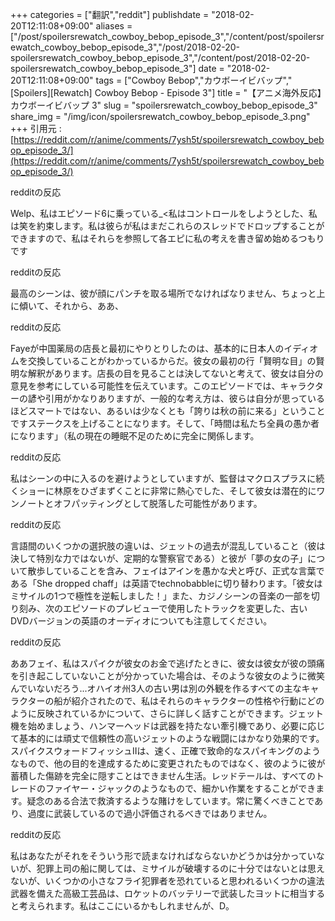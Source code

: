 +++
categories = ["翻訳","reddit"]
publishdate = "2018-02-20T12:11:08+09:00"
aliases = ["/post/spoilersrewatch_cowboy_bebop_episode_3","/content/post/spoilersrewatch_cowboy_bebop_episode_3","/post/2018-02-20-spoilersrewatch_cowboy_bebop_episode_3","/content/post/2018-02-20-spoilersrewatch_cowboy_bebop_episode_3"]
date = "2018-02-20T12:11:08+09:00"
tags = ["Cowboy Bebop","カウボーイビバップ","[Spoilers][Rewatch] Cowboy Bebop - Episode 3"]
title = "【アニメ海外反応】カウボーイビバップ 3"
slug = "spoilersrewatch_cowboy_bebop_episode_3"
share_img = "/img/icon/spoilersrewatch_cowboy_bebop_episode_3.png"
+++
引用元 : [https://reddit.com/r/anime/comments/7ysh5t/spoilersrewatch_cowboy_bebop_episode_3/](https://reddit.com/r/anime/comments/7ysh5t/spoilersrewatch_cowboy_bebop_episode_3/)

<p><span class="reddit-comment">redditの反応</span></p>Welp、私はエピソード6に乗っている_&lt;私はコントロールをしようとした、私は笑を約束します。私は彼らが私はまだこれらのスレッドでドロップすることができますので、私はそれらを参照して各エピに私の考えを書き留め始めるつもりです

<p><span class="reddit-comment">redditの反応</span></p>最高のシーンは、彼が顔にパンチを取る場所でなければなりません、ちょっと上に傾いて、それから、ああ、

<p><span class="reddit-comment">redditの反応</span></p>Fayeが中国薬局の店長と最初にやりとりしたのは、基本的に日本人のイディオムを交換していることがわかっているからだ。彼女の最初の行「賢明な目」の賢明な解釈があります。店長の目を見ることは決してないと考えて、彼女は自分の意見を参考にしている可能性を伝えています。このエピソードでは、キャラクターの諺や引用がかなりありますが、一般的な考え方は、彼らは自分が思っているほどスマートではない、あるいは少なくとも「誇りは秋の前に来る」ということですステークスを上げることになります。そして、「時間は私たち全員の愚か者になります」（私の現在の睡眠不足のために完全に関係します。

<p><span class="reddit-comment">redditの反応</span></p>私はシーンの中に入るのを避けようとしていますが、監督はマクロスプラスに続くショーに林原をひざまずくことに非常に熱心でした、そして彼女は潜在的にワンノートとオフパッティングとして脱落した可能性があります。

<p><span class="reddit-comment">redditの反応</span></p>言語間のいくつかの選択肢の違いは、ジェットの過去が混乱していること（彼は決して特別な力ではないが、定期的な警察官である）と彼が「夢の女の子」について散歩していることを含み、フェイはアインを愚かな犬と呼び、正式な言葉である「She dropped chaff」は英語でtechnobabbleに切り替わります。「彼女はミサイルの1つで極性を逆転しました！」また、カジノシーンの音楽の一部を切り刻み、次のエピソードのプレビューで使用したトラックを変更した、古いDVDバージョンの英語のオーディオについても注意してください。

<p><span class="reddit-comment">redditの反応</span></p>ああフェイ、私はスパイクが彼女のお金で逃げたときに、彼女は彼女が彼の頭痛を引き起こしていないことが分かっていた場合は、そのような彼女のように微笑んでいないだろう...オハイオ州3人の古い男は別の外観を作るすべての主なキャラクターの船が紹介されたので、私はそれらのキャラクターの性格や行動にどのように反映されているかについて、さらに詳しく話すことができます。ジェット機を始めましょう、ハンマーヘッドは武器を持たない牽引機であり、必要に応じて基本的には頑丈で信頼性の高いジェットのような戦闘にはかなり効果的です。スパイクスウォードフィッシュIIは、速く、正確で致命的なスパイキングのようなもので、他の目的を達成するために変更されたものではなく、彼のように彼が蓄積した傷跡を完全に隠すことはできません生活。レッドテールは、すべてのトレードのファイヤー・ジャックのようなもので、細かい作業をすることができます。疑念のある合法で救済するような賭けをしています。常に驚くべきことであり、過度に武装しているので過小評価されるべきではありません。

<p><span class="reddit-comment">redditの反応</span></p>私はあなたがそれをそういう形で読まなければならないかどうかは分かっていないが、犯罪上司の船に関しては、ミサイルが破壊するのに十分ではないとは思えないが、いくつかの小さなフライ犯罪者を恐れていると思われるいくつかの違法武器を備えた高級工芸品は、ロケットのバッテリーで武装したヨットに相当すると考えられます。私はここにいるかもしれませんが、D。
